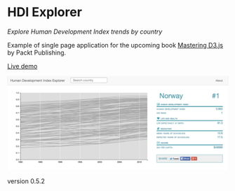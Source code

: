 # HDI Explorer

_Explore Human Development Index trends by country_

Example of single page application for the upcoming book [Mastering D3.js](http://www.packtpub.com/bring-data-to-life-by-creating-and-deploying-complex-data-visualizations-with-d3js/book) by Packt Publishing.

[Live demo](http://pnavarrc.github.io/hdi-explorer/share)

![HDI Explorer Screenshot](img/screenshot.png)


version 0.5.2